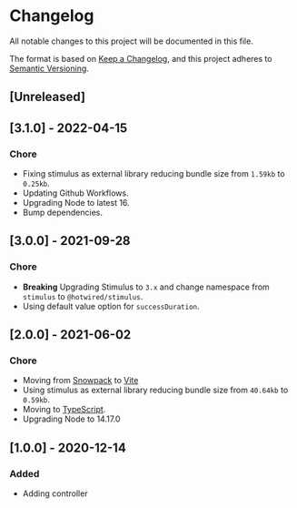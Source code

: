 # Changelog
All notable changes to this project will be documented in this file.

The format is based on [Keep a Changelog](https://keepachangelog.com/en/1.0.0/),
and this project adheres to [Semantic Versioning](https://semver.org/spec/v2.0.0.html).

## [Unreleased]

## [3.1.0] - 2022-04-15

### Chore

- Fixing stimulus as external library reducing bundle size from `1.59kb` to `0.25kb`.
- Updating Github Workflows.
- Upgrading Node to latest 16.
- Bump dependencies.

## [3.0.0] - 2021-09-28
### Chore

- **Breaking** Upgrading Stimulus to `3.x` and change namespace from `stimulus` to `@hotwired/stimulus`.
- Using default value option for `successDuration`.

## [2.0.0] - 2021-06-02

### Chore

- Moving from [Snowpack](https://www.snowpack.dev/) to [Vite](https://vitejs.dev/)
- Using stimulus as external library reducing bundle size from `40.64kb` to `0.59kb`.
- Moving to [TypeScript](https://www.typescriptlang.org/).
- Upgrading Node to 14.17.0

## [1.0.0] - 2020-12-14

### Added

- Adding controller

